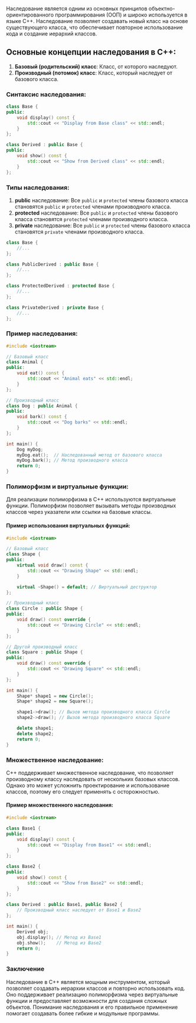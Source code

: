 
Наследование является одним из основных принципов объектно-ориентированного программирования (ООП) и широко используется в языке C++. Наследование позволяет создавать новый класс на основе существующего класса, что обеспечивает повторное использование кода и создание иерархий классов.

## Основные концепции наследования в C++:

1. **Базовый (родительский) класс**: Класс, от которого наследуют.
2. **Производный (потомок) класс**: Класс, который наследует от базового класса.

### Синтаксис наследования:

```cpp
class Base {
public:
    void display() const {
        std::cout << "Display from Base class" << std::endl;
    }
};

class Derived : public Base {
public:
    void show() const {
        std::cout << "Show from Derived class" << std::endl;
    }
};
```

### Типы наследования:

1. **public** наследование: Все `public` и `protected` члены базового класса становятся `public` и `protected` членами производного класса.
2. **protected** наследование: Все `public` и `protected` члены базового класса становятся `protected` членами производного класса.
3. **private** наследование: Все `public` и `protected` члены базового класса становятся `private` членами производного класса.

```cpp
class Base {
    //...
};

class PublicDerived : public Base {
    //...
};

class ProtectedDerived : protected Base {
    //...
};

class PrivateDerived : private Base {
    //...
};
```

### Пример наследования:

```cpp
#include <iostream>

// Базовый класс
class Animal {
public:
    void eat() const {
        std::cout << "Animal eats" << std::endl;
    }
};

// Производный класс
class Dog : public Animal {
public:
    void bark() const {
        std::cout << "Dog barks" << std::endl;
    }
};

int main() {
    Dog myDog;
    myDog.eat();  // Наследованный метод от базового класса
    myDog.bark(); // Метод производного класса
    return 0;
}
```

### Полиморфизм и виртуальные функции:

Для реализации полиморфизма в C++ используются виртуальные функции. Полиморфизм позволяет вызывать методы производных классов через указатели или ссылки на базовые классы.

#### Пример использования виртуальных функций:

```cpp
#include <iostream>

// Базовый класс
class Shape {
public:
    virtual void draw() const {
        std::cout << "Drawing Shape" << std::endl;
    }

    virtual ~Shape() = default; // Виртуальный деструктор
};

// Производный класс
class Circle : public Shape {
public:
    void draw() const override {
        std::cout << "Drawing Circle" << std::endl;
    }
};

// Другой производный класс
class Square : public Shape {
public:
    void draw() const override {
        std::cout << "Drawing Square" << std::endl;
    }
};

int main() {
    Shape* shape1 = new Circle();
    Shape* shape2 = new Square();

    shape1->draw(); // Вызов метода производного класса Circle
    shape2->draw(); // Вызов метода производного класса Square

    delete shape1;
    delete shape2;
    return 0;
}
```

### Множественное наследование:

C++ поддерживает множественное наследование, что позволяет производному классу наследовать от нескольких базовых классов. Однако это может усложнить проектирование и использование классов, поэтому его следует применять с осторожностью.

#### Пример множественного наследования:

```cpp
#include <iostream>

class Base1 {
public:
    void display() const {
        std::cout << "Display from Base1" << std::endl;
    }
};

class Base2 {
public:
    void show() const {
        std::cout << "Show from Base2" << std::endl;
    }
};

class Derived : public Base1, public Base2 {
    // Производный класс наследует от Base1 и Base2
};

int main() {
    Derived obj;
    obj.display(); // Метод из Base1
    obj.show();    // Метод из Base2
    return 0;
}
```

### Заключение

Наследование в C++ является мощным инструментом, который позволяет создавать иерархии классов и повторно использовать код. Оно поддерживает реализацию полиморфизма через виртуальные функции и предоставляет возможности для создания сложных объектов. Понимание наследования и его правильное применение помогает создавать более гибкие и модульные программы.